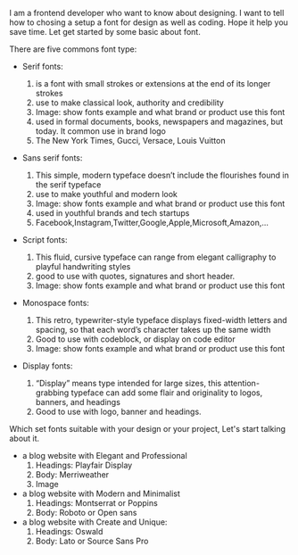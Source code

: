 I am a frontend developer who want to know about designing. I want to tell how to chosing a setup a
font for design as well as coding. Hope it help you save time.
Let get started by some basic about font.

There are five commons font type:

- Serif fonts:
    1. is a font with small strokes or extensions at the end of its longer strokes
    2. use to make classical look, authority and credibility
    3. Image: show fonts example and what brand or product use this font
    4. used in formal documents, books, newspapers and magazines, but today. It common use in brand
       logo
    5. The New York Times, Gucci, Versace, Louis Vuitton

- Sans serif fonts:
    1. This simple, modern typeface doesn’t include the flourishes found in the serif typeface
    2. use to make youthful and modern look
    3. Image: show fonts example and what brand or product use this font
    4. used in youthful brands and tech startups
    5. Facebook,Instagram,Twitter,Google,Apple,Microsoft,Amazon,...

- Script fonts:
    1. This fluid, cursive typeface can range from elegant calligraphy to playful handwriting styles
    2. good to use with quotes, signatures and short header.
    3. Image: show fonts example and what brand or product use this font

- Monospace fonts:
    1. This retro, typewriter-style typeface displays fixed-width letters and spacing, so that each
       word’s character takes up the same width
    2. Good to use with codeblock, or display on code editor
    3. Image: show fonts example and what brand or product use this font

- Display fonts:
    1. “Display” means type intended for large sizes, this attention-grabbing typeface can add some
       flair and originality to logos, banners, and headings
    2. Good to use with logo, banner and headings.

Which set fonts suitable with your design or your project, Let's start talking about it.

- a blog website with Elegant and Professional
    1. Headings: Playfair Display
    2. Body: Merriweather
    3. Image
- a blog website with Modern and Minimalist
    1. Headings: Montserrat or Poppins
    2. Body: Roboto or Open sans
- a blog website with Create and Unique:
    1. Headings: Oswald
    2. Body: Lato or Source Sans Pro


